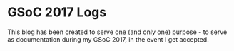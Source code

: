 # GSoC 2017 Logs

This blog has been created to serve one (and only one) purpose - to serve as
documentation during my GSoC 2017, in the event I get accepted.
